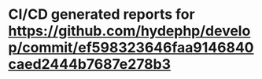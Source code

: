 # CI/CD generated reports for https://github.com/hydephp/develop/commit/ef598323646faa9146840caed2444b7687e278b3

